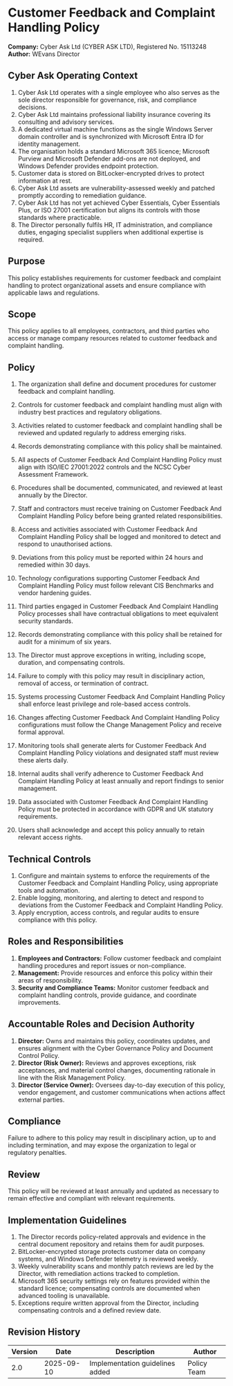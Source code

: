 # Customer Feedback and Complaint Handling Policy

**Company:** Cyber Ask Ltd (CYBER ASK LTD), Registered No. 15113248  
**Author:** WEvans Director

## Cyber Ask Operating Context

1. Cyber Ask Ltd operates with a single employee who also serves as the sole director responsible for governance, risk, and compliance decisions.
2. Cyber Ask Ltd maintains professional liability insurance covering its consulting and advisory services.
3. A dedicated virtual machine functions as the single Windows Server domain controller and is synchronized with Microsoft Entra ID for identity management.
4. The organisation holds a standard Microsoft 365 licence; Microsoft Purview and Microsoft Defender add-ons are not deployed, and Windows Defender provides endpoint protection.
5. Customer data is stored on BitLocker-encrypted drives to protect information at rest.
6. Cyber Ask Ltd assets are vulnerability-assessed weekly and patched promptly according to remediation guidance.
7. Cyber Ask Ltd has not yet achieved Cyber Essentials, Cyber Essentials Plus, or ISO 27001 certification but aligns its controls with those standards where practicable.
8. The Director personally fulfils HR, IT administration, and compliance duties, engaging specialist suppliers when additional expertise is required.



## Purpose

This policy establishes requirements for customer feedback and complaint handling to protect organizational assets and ensure compliance with applicable laws and regulations.

## Scope

This policy applies to all employees, contractors, and third parties who access or manage company resources related to customer feedback and complaint handling.

## Policy
1. The organization shall define and document procedures for customer feedback and complaint handling.
2. Controls for customer feedback and complaint handling must align with industry best practices and regulatory obligations.
3. Activities related to customer feedback and complaint handling shall be reviewed and updated regularly to address emerging risks.
4. Records demonstrating compliance with this policy shall be maintained.

1. All aspects of Customer Feedback And Complaint Handling Policy must align with ISO/IEC 27001:2022 controls and the NCSC Cyber Assessment Framework.
2. Procedures shall be documented, communicated, and reviewed at least annually by the Director.
3. Staff and contractors must receive training on Customer Feedback And Complaint Handling Policy before being granted related responsibilities.
4. Access and activities associated with Customer Feedback And Complaint Handling Policy shall be logged and monitored to detect and respond to unauthorised actions.
5. Deviations from this policy must be reported within 24 hours and remedied within 30 days.
6. Technology configurations supporting Customer Feedback And Complaint Handling Policy must follow relevant CIS Benchmarks and vendor hardening guides.
7. Third parties engaged in Customer Feedback And Complaint Handling Policy processes shall have contractual obligations to meet equivalent security standards.
8. Records demonstrating compliance with this policy shall be retained for audit for a minimum of six years.
9. The Director must approve exceptions in writing, including scope, duration, and compensating controls.
10. Failure to comply with this policy may result in disciplinary action, removal of access, or termination of contract.

1. Systems processing Customer Feedback And Complaint Handling Policy shall enforce least privilege and role-based access controls.
2. Changes affecting Customer Feedback And Complaint Handling Policy configurations must follow the Change Management Policy and receive formal approval.
3. Monitoring tools shall generate alerts for Customer Feedback And Complaint Handling Policy violations and designated staff must review these alerts daily.
4. Internal audits shall verify adherence to Customer Feedback And Complaint Handling Policy at least annually and report findings to senior management.
5. Data associated with Customer Feedback And Complaint Handling Policy must be protected in accordance with GDPR and UK statutory requirements.
6. Users shall acknowledge and accept this policy annually to retain relevant access rights.

## Technical Controls

1. Configure and maintain systems to enforce the requirements of the Customer Feedback and Complaint Handling Policy, using appropriate tools and automation.
2. Enable logging, monitoring, and alerting to detect and respond to deviations from the Customer Feedback and Complaint Handling Policy.
3. Apply encryption, access controls, and regular audits to ensure compliance with this policy.

## Roles and Responsibilities

1. **Employees and Contractors:** Follow customer feedback and complaint handling procedures and report issues or non-compliance.
2. **Management:** Provide resources and enforce this policy within their areas of responsibility.
3. **Security and Compliance Teams:** Monitor customer feedback and complaint handling controls, provide guidance, and coordinate improvements.

## Accountable Roles and Decision Authority

1. **Director:** Owns and maintains this policy, coordinates updates, and ensures alignment with the Cyber Governance Policy and Document Control Policy.
2. **Director (Risk Owner):** Reviews and approves exceptions, risk acceptances, and material control changes, documenting rationale in line with the Risk Management Policy.
3. **Director (Service Owner):** Oversees day-to-day execution of this policy, vendor engagement, and customer communications when actions affect external parties.


## Compliance

Failure to adhere to this policy may result in disciplinary action, up to and including termination, and may expose the organization to legal or regulatory penalties.

## Review

This policy will be reviewed at least annually and updated as necessary to remain effective and compliant with relevant requirements.

## Implementation Guidelines
1. The Director records policy-related approvals and evidence in the central document repository and retains them for audit purposes.
2. BitLocker-encrypted storage protects customer data on company systems, and Windows Defender telemetry is reviewed weekly.
3. Weekly vulnerability scans and monthly patch reviews are led by the Director, with remediation actions tracked to completion.
4. Microsoft 365 security settings rely on features provided within the standard licence; compensating controls are documented when advanced tooling is unavailable.
5. Exceptions require written approval from the Director, including compensating controls and a defined review date.


## Revision History

| Version | Date | Description | Author |
| ------- | ---------- | ----------------------- | ------ |
| 2.0     | 2025-09-10 | Implementation guidelines added | Policy Team |
